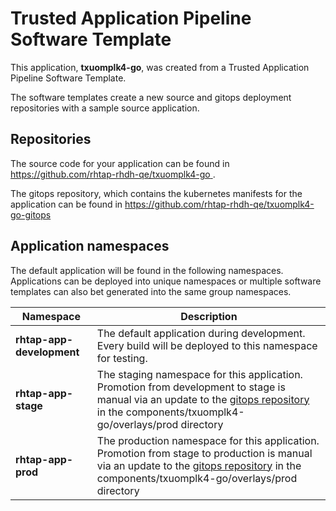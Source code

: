 # Trusted Application Pipeline Software Template

This application, **txuomplk4-go**, was created from a Trusted Application Pipeline Software Template.

The software templates create a new source and gitops deployment repositories with a sample source application. 

## Repositories

The source code for your application can be found in [https://github.com/rhtap-rhdh-qe/txuomplk4-go ](https://github.com/rhtap-rhdh-qe/txuomplk4-go ).
 
The gitops repository, which contains the kubernetes manifests for the application can be found in 
[https://github.com/rhtap-rhdh-qe/txuomplk4-go-gitops ](https://github.com/rhtap-rhdh-qe/txuomplk4-go-gitops ) 

## Application namespaces 

The default application will be found in the following namespaces. Applications can be deployed into unique namespaces or multiple software templates can also bet generated into the same group namespaces.  

|  Namespace   |  Description   |  
| -------- | -------- |   
| **rhtap-app-development** | The default application during development. Every build will be deployed to this namespace for testing. | 
| **rhtap-app-stage** | The staging namespace for this application. Promotion from development to stage is manual via an update to the [gitops repository](https://github.com/rhtap-rhdh-qe/txuomplk4-go-gitops ) in the components/txuomplk4-go/overlays/prod directory |  
| **rhtap-app-prod** | The production namespace for this application. Promotion from stage to production is manual via an update to the [gitops repository](https://github.com/rhtap-rhdh-qe/txuomplk4-go-gitops ) in the components/txuomplk4-go/overlays/prod directory | 